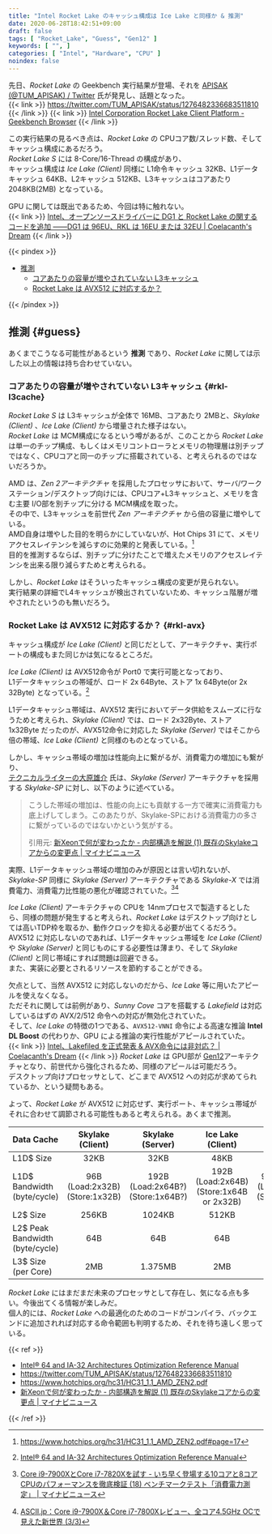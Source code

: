 ```yaml
---
title: "Intel Rocket Lake のキャッシュ構成は Ice Lake と同様か & 推測"
date: 2020-06-28T18:42:51+09:00
draft: false
tags: [ "Rocket_Lake", "Guess", "Gen12" ]
keywords: [ "", ]
categories: [ "Intel", "Hardware", "CPU" ]
noindex: false
---
```


先日、*Rocket Lake* の Geekbench 実行結果が登場、それを [APISAK (@TUM_APISAK) / Twitter](https://twitter.com/TUM_APISAK) 氏が発見し、話題となった。  
{{< link >}} <https://twitter.com/TUM_APISAK/status/1276482336683511810> {{< /link >}}
{{< link >}} [Intel Corporation Rocket Lake Client Platform - Geekbench Browser](https://browser.geekbench.com/v5/compute/1124595) {{< /link >}}

この実行結果の見るべき点は、*Rocket Lake* の CPUコア数/スレッド数、そしてキャッシュ構成にあるだろう。  
*Rocket Lake S* には 8-Core/16-Thread の構成があり、  
キャッシュ構成は *Ice Lake (Client)* 同様に L1命令キャッシュ 32KB、L1データキャッシュ 64KB、L2キャッシュ 512KB、L3キャッシュはコアあたり 2048KB(2MB) となっている。  

GPU に関しては既出であるため、今回は特に触れない。  
{{< link >}} [Intel、オープンソースドライバーに DG1 と Rocket Lake の関するコードを追加 ――DG1 は 96EU、RKL は 16EU または 32EU | Coelacanth's Dream](/posts/2020/05/08/intel-add-dg1-rkl-oss-driver/) {{< /link >}}

{{< pindex >}}

 * [推測](#guess)
   * [コアあたりの容量が増やされていない L3キャッシュ](#rkl-l3cache)
   * [Rocket Lake は AVX512 に対応するか？](#rkl-avx)

{{< /pindex >}}

## 推測 {#guess}
あくまでこうなる可能性があるという **推測** であり、*Rocket Lake* に関しては示した以上の情報は持ち合わせていない。  

### コアあたりの容量が増やされていない L3キャッシュ {#rkl-l3cache}

*Rocket Lake S* は L3キャッシュが全体で 16MB、コアあたり 2MBと、*Skylake (Client)* 、*Ice Lake (Client)* から増量された様子はない。  
*Rocket Lake* は MCM構成になるという噂があるが、このことから *Rocket Lake* は単一のチップ構成、もしくはメモリコントローラとメモリの物理層は別チップではなく、CPUコアと同一のチップに搭載されている、と考えられるのではないだろうか。  

AMD は、*Zen 2アーキテクチャ* を採用したプロセッサにおいて、サーバ/ワークステーション/デスクトップ向けには、CPUコア+L3キャッシュと、メモリを含む主要 I/O部を別チップに分ける MCM構成を取った。  
その中で、L3キャッシュを前世代 *Zen アーキテクチャ* から倍の容量に増やしている。  
AMD自身は増やした目的を明らかにしていないが、Hot Chips 31 にて、メモリアクセスレイテンシを減らすのに効果的と発表している。[^hc31-amd-zen2]  
目的を推測するならば、別チップに分けたことで増えたメモリのアクセスレイテンシを出来る限り減らすためと考えられる。  

[^hc31-amd-zen2]: <https://www.hotchips.org/hc31/HC31_1.1_AMD_ZEN2.pdf#page=17>

しかし、*Rocket Lake* はそういったキャッシュ構成の変更が見られない。  
実行結果の詳細でL4キャッシュが検出されていないため、キャッシュ階層が増やされたというのも無いだろう。  

### Rocket Lake は AVX512 に対応するか？ {#rkl-avx}

キャッシュ構成が *Ice Lake (Client)* と同じだとして、アーキテクチャ、実行ポートの構成もまた同じかは気になるところだ。  

*Ice Lake (Client)* は AVX512命令が Port0 で実行可能となっており、  
L1データキャッシュの帯域が、ロード 2x 64Byte、ストア 1x 64Byte(or 2x 32Byte) となっている。[^icl-arch]  

[^icl-arch]: [Intel® 64 and IA-32 Architectures Optimization Reference Manual](https://software.intel.com/content/www/us/en/develop/download/intel-64-and-ia-32-architectures-optimization-reference-manual.html)

L1データキャッシュ帯域は、AVX512 実行においてデータ供給をスムーズに行なうためと考えられ、*Skylake (Client)* では、ロード 2x32Byte、ストア 1x32Byte だったのが、AVX512命令に対応した *Skylake (Server)* ではそこから倍の帯域、*Ice Lake (Client)* と同様のものとなっている。  

しかし、キャッシュ帯域の増加は性能向上に繋がるが、消費電力の増加にも繋がり、  
[テクニカルライターの大原雄介](http://yusuke-ohara.com/) 氏は、*Skylake (Server)* アーキテクチャを採用する *Skylake-SP* に対し、以下のように述べている。  

 > こうした帯域の増加は、性能の向上にも貢献する一方で確実に消費電力も底上げしてしまう。このあたりが、Skylake-SPにおける消費電力の多さに繋がっているのではないかという気がする。
 >
 > 引用元: [新Xeonで何が変わったか - 内部構造を解説 (1) 既存のSkylakeコアからの変更点 | マイナビニュース](https://news.mynavi.jp/article/20170725-xeon/)

実際、L1データキャッシュ帯域の増加のみが原因とは言い切れないが、*Skylake-SP* 同様に *Skylake (Server)* アーキテクチャである *Skylake-X* では消費電力、消費電力比性能の悪化が確認されていた。[^sky-x-1][^sky-x-2]  

[^sky-x-1]: [Core i9-7900XとCore i7-7820Xを試す - いち早く登場する10コアと8コアCPUのパフォーマンスを徹底検証 (18) ベンチマークテスト「消費電力測定」 | マイナビニュース](https://news.mynavi.jp/article/20170710-corex/18)
[^sky-x-2]: [ASCII.jp：Core i9-7900X＆Core i7-7800Xレビュー、全コア4.5GHz OCで見えた新世界 (3/3)](https://ascii.jp/elem/000/001/514/1514627/3/)

*Ice Lake (Client)* アーキテクチャの CPUを 14nmプロセスで製造するとしたら、同様の問題が発生すると考えられ、*Rocket Lake* はデスクトップ向けとしては高いTDP枠を取るか、動作クロックを抑える必要が出てくるだろう。  
AVX512 に対応しないのであれば、L1データキャッシュ帯域を *Ice Lake (Client)* や *Skylake (Server)* と同じものにする必要性は薄まり、そして *Skylake (Client)* と同じ帯域にすれば問題は回避できる。  
また、実装に必要とされるリソースを節約することができる。  

欠点として、当然 AVX512 に対応しないのだから、*Ice Lake* 等に用いたアピールを使えなくなる。  
ただそれに関しては前例があり、*Sunny Cove* コアを搭載する *Lakefield* は対応しているはずの AVX/2/512 命令への対応が無効化されていた。  
そして、*Ice Lake* の特徴の1つである、`AVX512-VNNI` 命令による高速な推論 **Intel DL Boost** の代わりか、GPU による推論の実行性能がアピールされていた。  
{{< link >}} [Intel、Lakefiled を正式発表 & AVX命令には非対応？ | Coelacanth's Dream](/posts/2020/06/13/intel-lakefiled-without-avx/) {{< /link >}}
*Rocket Lake* は GPU部が [Gen12](/tags/gen12)アーキテクチャとなり、前世代から強化されるため、同様のアピールは可能だろう。  
デスクトップ向けプロセッサとして、どこまで AVX512 への対応が求めてられているか、という疑問もある。  

よって、*Rocket Lake* が AVX512 に対応せず、実行ポート、キャッシュ帯域がそれに合わせて調節される可能性もあると考えられる。あくまで推測。  


| Data Cache | Skylake (Client) | Skylake (Server) | Ice Lake (Client) | Rocket Lake |
| :-- | :--: | :--: | :--: | :--: |
| L1D$ Size | 32KB | 32KB | 48KB | 48KB |
| L1D$ Bandwidth<br>(byte/cycle) | 96B<br>(Load:2x32B)<br>(Store:1x32B) | 192B<br>(Load:2x64B?)<br>(Store:1x64B?) | 192B<br>(Load:2x64B)<br>(Store:1x64B or 2x32B) | 96B??(guess)<br>(Load:2x32B??)<br>(Store:1x32B??) |
| L2$ Size | 256KB | 1024KB | 512KB | 512KB |
| L2$ Peak Bandwidth (byte/cycle) | 64B | 64B | 64B | 64B? |
| L3$ Size (per Core) | 2MB | 1.375MB | 2MB | 2MB |

*Rocket Lake* にはまだまだ未来のプロセッサとして存在し、気になる点も多い。今後出てくる情報が楽しみだ。  
個人的には、*Rocket Lake* への最適化のためのコードがコンパイラ、バックエンドに追加されれば対応する命令範囲も判明するため、それを待ち遠しく思っている。  

{{< ref >}}

 * [Intel® 64 and IA-32 Architectures Optimization Reference Manual](https://software.intel.com/content/www/us/en/develop/download/intel-64-and-ia-32-architectures-optimization-reference-manual.html)
 * <https://twitter.com/TUM_APISAK/status/1276482336683511810>
 * <https://www.hotchips.org/hc31/HC31_1.1_AMD_ZEN2.pdf>
 * [新Xeonで何が変わったか - 内部構造を解説 (1) 既存のSkylakeコアからの変更点 | マイナビニュース](https://news.mynavi.jp/article/20170725-xeon/)

{{< /ref >}}
